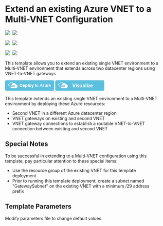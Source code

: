 # Extend an existing Azure VNET to a Multi-VNET Configuration

<IMG SRC="https://azurequickstartsservice.blob.core.windows.net/badges/201-extend-vnet-to-multi-vnet/PublicLastTestDate.svg" />&nbsp;
<IMG SRC="https://azurequickstartsservice.blob.core.windows.net/badges/201-extend-vnet-to-multi-vnet/PublicDeployment.svg" />&nbsp;

<IMG SRC="https://azurequickstartsservice.blob.core.windows.net/badges/201-extend-vnet-to-multi-vnet/FairfaxLastTestDate.svg" />&nbsp;
<IMG SRC="https://azurequickstartsservice.blob.core.windows.net/badges/201-extend-vnet-to-multi-vnet/FairfaxDeployment.svg" />&nbsp;

<IMG SRC="https://azurequickstartsservice.blob.core.windows.net/badges/201-extend-vnet-to-multi-vnet/BestPracticeResult.svg" />&nbsp;
<IMG SRC="https://azurequickstartsservice.blob.core.windows.net/badges/201-extend-vnet-to-multi-vnet/CredScanResult.svg" />&nbsp;

This template allows you to extend an existing single VNET environment to a Multi-VNET environment that extends across two datacenter regions using VNET-to-VNET gateways

<a href="https://portal.azure.com/#create/Microsoft.Template/uri/https%3A%2F%2Fraw.githubusercontent.com%2FAzure%2Fazure-quickstart-templates%2Fmaster%2F201-extend-vnet-to-multi-vnet%2Fazuredeploy.json" target="_blank">
    <img src="https://raw.githubusercontent.com/Azure/azure-quickstart-templates/master/1-CONTRIBUTION-GUIDE/images/deploytoazure.png"/>
</a>
<a href="http://armviz.io/#/?load=https%3A%2F%2Fraw.githubusercontent.com%2FAzure%2Fazure-quickstart-templates%2Fmaster%2F201-extend-vnet-to-multi-vnet%2Fazuredeploy.json" target="_blank">
    <img src="https://raw.githubusercontent.com/Azure/azure-quickstart-templates/master/1-CONTRIBUTION-GUIDE/images/visualizebutton.png"/>
</a>

This template extends an existing single VNET environment to a Multi-VNET environment by deploying these Azure resources:

+ Second VNET in a different Azure datacenter region
+ VNET gateways on existing and second VNET
+ VNET gateway connections to establish a routable VNET-to-VNET connection between existing and second VNET

## Special Notes

To be successful in extending to a Multi-VNET configuration using this template, pay particular attention to these special items:

+ Use the resource group of the existing VNET for this template deployment
+ Prior to running this template deployment, create a subnet named "GatewaySubnet" on the existing VNET with a minimum /29 address prefix

## Template Parameters

Modify parameters file to change default values.


